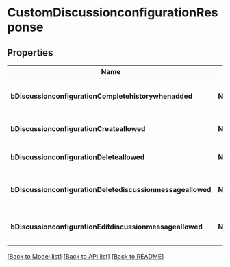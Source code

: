 # CustomDiscussionconfigurationResponse

## Properties
Name | Type | Description | Notes
------------ | ------------- | ------------- | -------------
**bDiscussionconfigurationCompletehistorywhenadded** | **NSNumber*** | If the added Discussionmembership will have access to the entire history or not | 
**bDiscussionconfigurationCreateallowed** | **NSNumber*** | If the the creation of the Discussion is allowed or not | 
**bDiscussionconfigurationDeleteallowed** | **NSNumber*** | If the the destruction of the Discussion is allowed or not | 
**bDiscussionconfigurationDeletediscussionmessageallowed** | **NSNumber*** | If the the destruction of the Discussionmessage is allowed or not | 
**bDiscussionconfigurationEditdiscussionmessageallowed** | **NSNumber*** | If the the creation of the Discussionmessage is allowed or not | 

[[Back to Model list]](../README.md#documentation-for-models) [[Back to API list]](../README.md#documentation-for-api-endpoints) [[Back to README]](../README.md)


